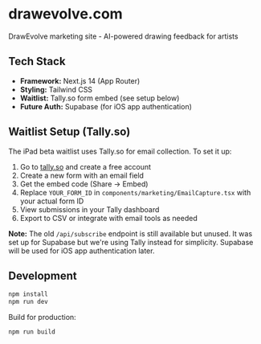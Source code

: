 # drawevolve.com
DrawEvolve marketing site - AI-powered drawing feedback for artists

## Tech Stack
- **Framework:** Next.js 14 (App Router)
- **Styling:** Tailwind CSS
- **Waitlist:** Tally.so form embed (see setup below)
- **Future Auth:** Supabase (for iOS app authentication)

## Waitlist Setup (Tally.so)

The iPad beta waitlist uses Tally.so for email collection. To set it up:

1. Go to [tally.so](https://tally.so) and create a free account
2. Create a new form with an email field
3. Get the embed code (Share → Embed)
4. Replace `YOUR_FORM_ID` in `components/marketing/EmailCapture.tsx` with your actual form ID
5. View submissions in your Tally dashboard
6. Export to CSV or integrate with email tools as needed

**Note:** The old `/api/subscribe` endpoint is still available but unused. It was set up for Supabase but we're using Tally instead for simplicity. Supabase will be used for iOS app authentication later.

## Development

```bash
npm install
npm run dev
```

Build for production:
```bash
npm run build
```

